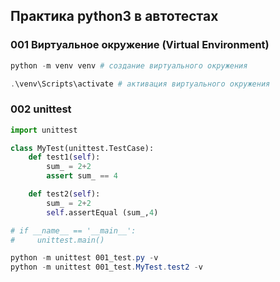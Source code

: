 ## Практика python3 в автотестах
### 001 Виртуальное окружение (Virtual Environment)
```powershell
python -m venv venv # cоздание виртуального окружения

.\venv\Scripts\activate # активация виртуального окружения
```

### 002 unittest
```python
import unittest

class MyTest(unittest.TestCase):
    def test1(self):
        sum_ = 2+2
        assert sum_ == 4

    def test2(self):
        sum_ = 2+2
        self.assertEqual (sum_,4)

# if __name__ == '__main__':
#     unittest.main()
```

```powershell
python -m unittest 001_test.py -v
python -m unittest 001_test.MyTest.test2 -v
```

